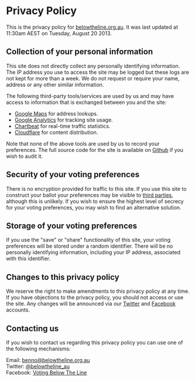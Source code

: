 # Privacy Policy

This is the privacy policy for
[belowtheline.org.au](http://belowtheline.org.au). It was last updated at
11:30am AEST on Tuesday, August 20 2013.

## Collection of your personal information
This site does not directly collect any personally identifying information. The
IP address you use to access the site may be logged but these logs are not kept
for more than a week. We do not request or require your name, address or
any other similar information.

The following third-party tools/services are used by us and may have access to
information that is exchanged between you and the
site:

 - [Google Maps](https://developers.google.com/maps/) for address lookups.
 - [Google Analytics](http://www.google.com/analytics/) for tracking site usage.
 - [Chartbeat](http://chartbeat.com) for real-time traffic statistics.
 - [Cloudflare](http://cloudflare.com) for content distribution.

Note that none of the above tools are used by us to record your preferences.
The full source code for the site is available on
[Github](https://github.com/belowtheline/site) if you wish to audit it.

## Security of your voting preferences
There is no encryption provided for traffic to this site. If you use this site
to construct your ballot your preferences may be visible to
[third parties](https://en.wikipedia.org/wiki/Man-in-the-middle_attack),
although this is unlikely. If you wish to ensure the highest level of secrecy
for your voting preferences, you may wish to find an alternative solution.

## Storage of your voting preferences
If you use the "save" or "share" functionality of this site, your voting
preferences will be stored under a random identifier. There will be no
personally identifying information, including your IP address, associated with
this identifier.

## Changes to this privacy policy
We reserve the right to make amendments to this privacy policy at any time. If
you have objections to the privacy policy, you should not access or use the
site. Any changes will be announced via our
[Twitter](https://twitter.com/belowtheline_au) and
[Facebook](https://www.facebook.com/pages/Voting-Below-The-Line/147330751945796)
accounts.

## Contacting us
If you wish to contact us regarding this privacy policy you can use one of the
following mechanisms:

Email: [benno@belowtheline.org.au](mailto:benno@belowtheline.org.au)  
Twitter: [@belowtheline_au](https://twitter.com/belowtheline_au)  
Facebook: [Voting Below The Line](https://www.facebook.com/pages/Voting-Below-The-Line/147330751945796)  

